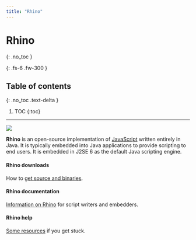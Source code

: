 ```yaml
---
title: "Rhino"
---
```

# Rhino
{: .no_toc }

{: .fs-6 .fw-300 }

## Table of contents
{: .no_toc .text-delta }

1. TOC
{:toc}

---
![](/@api/deki/files/832/=rhino.jpg)

**Rhino** is an open-source implementation of [JavaScript](https://developer.mozilla.org/en-US/docs/Web/JavaScript) written entirely in Java. It is typically embedded into Java applications to provide scripting to end users. It is embedded in J2SE 6 as the default Java scripting engine.

#### Rhino downloads

How to [get source and binaries](/docs/download_rhino).

#### Rhino documentation

[Information on Rhino](/docs/documentation) for script writers and embedders.

#### Rhino help

[Some resources](/docs/community) if you get stuck.